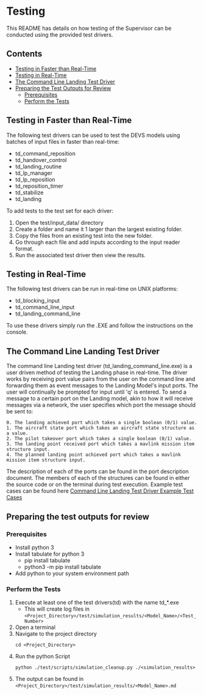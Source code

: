 # Testing
This README has details on how testing of the Supervisor can be conducted using the provided test drivers.

## Contents

* [Testing in Faster than Real-Time](#testing-in-faster-than-real-time)
* [Testing in Real-Time](#testing-in-real-time)
* [The Command Line Landing Test Driver](#the-command-line-landing-test-driver)
* [Preparing the Test Outputs for Review](#preparing-the-test-outputs-for-review)
  * [Prerequisites](#prerequisites)
  * [Perform the Tests](#perform-the-tests)

## Testing in Faster than Real-Time
The following test drivers can be used to test the DEVS models using batches of input files in faster than real-time:
- td_command_reposition
- td_handover_control
- td_landing_routine
- td_lp_manager
- td_lp_reposition
- td_reposition_timer
- td_stabilize
- td_landing

To add tests to the test set for each driver:
1. Open the test/input_data/<Test Driver Name> directory
2. Create a folder and name it 1 larger than the largest existing folder.
3. Copy the files from an existing test into the new folder.
4. Go through each file and add inputs according to the input reader format.
5. Run the associated test driver then view the results.

## Testing in Real-Time
The following test drivers can be run in real-time on UNIX platforms:
- td_blocking_input
- td_command_line_input
- td_landing_command_line

To use these drivers simply run the .EXE and follow the instructions on the console.

## The Command Line Landing Test Driver
The command line Landing test driver (td_landing_command_line.exe) is a user driven method of testing the Landing phase in real-time. The driver works by receiving port value pairs from the user on the command line and forwarding them as event messages to the Landing Model's input ports. The user will continually be prompted for input until 'q' is entered. To send a message to a certain port on the Landing model, akin to how it will receive messages via a network, the user specifies which port the message should be sent to:

	0. The landing achieved port which takes a single boolean (0/1) value.
	1. The aircraft state port which takes an aircraft state structure as a value.
	2. The pilot takeover port which takes a single boolean (0/1) value.
	3. The landing point received port which takes a mavlink mission item structure input.
	4. The planned landing point achieved port which takes a mavlink mission item structure input.

The description of each of the ports can be found in the port description document. The members of each of the structures can be found in either the source code or on the terminal during test execution.
Example test cases can be found here [Command Line Landing Test Driver Example Test Cases](input_data/landing_command_line/README.md)

## Preparing the test outputs for review

### Prerequisites

* Install python 3
* Install tabulate for python 3
  * pip install tabulate
  * python3 -m pip install tabulate
* Add python to your system environment path

### Perform the Tests

1. Execute at least one of the test drivers(td) with the name td_*.exe
	* This will create log files in `<Project_Directory>/test/simulation_results/<Model_Name>/<Test_Number>`
2. Open a terminal
3. Navigate to the project directory
	```
	cd <Project_Directory>
	```
4. Run the python Script
	```
	python ./test/scripts/simulation_cleanup.py ./<simulation_results>
	```
5. The output can be found in `<Project_Directory>/test/simulation_results/<Model_Name>.md`
